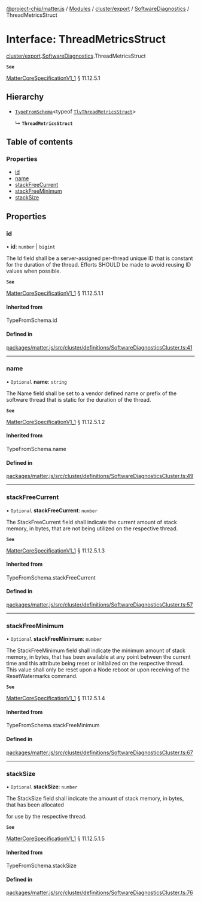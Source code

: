 [@project-chip/matter.js](../README.md) / [Modules](../modules.md) / [cluster/export](../modules/cluster_export.md) / [SoftwareDiagnostics](../modules/cluster_export.SoftwareDiagnostics.md) / ThreadMetricsStruct

# Interface: ThreadMetricsStruct

[cluster/export](../modules/cluster_export.md).[SoftwareDiagnostics](../modules/cluster_export.SoftwareDiagnostics.md).ThreadMetricsStruct

**`See`**

[MatterCoreSpecificationV1_1](spec_export.MatterCoreSpecificationV1_1.md) § 11.12.5.1

## Hierarchy

- [`TypeFromSchema`](../modules/tlv_export.md#typefromschema)\<typeof [`TlvThreadMetricsStruct`](../modules/cluster_export.SoftwareDiagnostics.md#tlvthreadmetricsstruct)\>

  ↳ **`ThreadMetricsStruct`**

## Table of contents

### Properties

- [id](cluster_export.SoftwareDiagnostics.ThreadMetricsStruct.md#id)
- [name](cluster_export.SoftwareDiagnostics.ThreadMetricsStruct.md#name)
- [stackFreeCurrent](cluster_export.SoftwareDiagnostics.ThreadMetricsStruct.md#stackfreecurrent)
- [stackFreeMinimum](cluster_export.SoftwareDiagnostics.ThreadMetricsStruct.md#stackfreeminimum)
- [stackSize](cluster_export.SoftwareDiagnostics.ThreadMetricsStruct.md#stacksize)

## Properties

### id

• **id**: `number` \| `bigint`

The Id field shall be a server-assigned per-thread unique ID that is constant for the duration of the
thread. Efforts SHOULD be made to avoid reusing ID values when possible.

**`See`**

[MatterCoreSpecificationV1_1](spec_export.MatterCoreSpecificationV1_1.md) § 11.12.5.1.1

#### Inherited from

TypeFromSchema.id

#### Defined in

[packages/matter.js/src/cluster/definitions/SoftwareDiagnosticsCluster.ts:41](https://github.com/project-chip/matter.js/blob/3adaded6/packages/matter.js/src/cluster/definitions/SoftwareDiagnosticsCluster.ts#L41)

___

### name

• `Optional` **name**: `string`

The Name field shall be set to a vendor defined name or prefix of the software thread that is static for the
duration of the thread.

**`See`**

[MatterCoreSpecificationV1_1](spec_export.MatterCoreSpecificationV1_1.md) § 11.12.5.1.2

#### Inherited from

TypeFromSchema.name

#### Defined in

[packages/matter.js/src/cluster/definitions/SoftwareDiagnosticsCluster.ts:49](https://github.com/project-chip/matter.js/blob/3adaded6/packages/matter.js/src/cluster/definitions/SoftwareDiagnosticsCluster.ts#L49)

___

### stackFreeCurrent

• `Optional` **stackFreeCurrent**: `number`

The StackFreeCurrent field shall indicate the current amount of stack memory, in bytes, that are not being
utilized on the respective thread.

**`See`**

[MatterCoreSpecificationV1_1](spec_export.MatterCoreSpecificationV1_1.md) § 11.12.5.1.3

#### Inherited from

TypeFromSchema.stackFreeCurrent

#### Defined in

[packages/matter.js/src/cluster/definitions/SoftwareDiagnosticsCluster.ts:57](https://github.com/project-chip/matter.js/blob/3adaded6/packages/matter.js/src/cluster/definitions/SoftwareDiagnosticsCluster.ts#L57)

___

### stackFreeMinimum

• `Optional` **stackFreeMinimum**: `number`

The StackFreeMinimum field shall indicate the minimum amount of stack memory, in bytes, that has been
available at any point between the current time and this attribute being reset or initialized on the
respective thread. This value shall only be reset upon a Node reboot or upon receiving of the
ResetWatermarks command.

**`See`**

[MatterCoreSpecificationV1_1](spec_export.MatterCoreSpecificationV1_1.md) § 11.12.5.1.4

#### Inherited from

TypeFromSchema.stackFreeMinimum

#### Defined in

[packages/matter.js/src/cluster/definitions/SoftwareDiagnosticsCluster.ts:67](https://github.com/project-chip/matter.js/blob/3adaded6/packages/matter.js/src/cluster/definitions/SoftwareDiagnosticsCluster.ts#L67)

___

### stackSize

• `Optional` **stackSize**: `number`

The StackSize field shall indicate the amount of stack memory, in bytes, that has been allocated

for use by the respective thread.

**`See`**

[MatterCoreSpecificationV1_1](spec_export.MatterCoreSpecificationV1_1.md) § 11.12.5.1.5

#### Inherited from

TypeFromSchema.stackSize

#### Defined in

[packages/matter.js/src/cluster/definitions/SoftwareDiagnosticsCluster.ts:76](https://github.com/project-chip/matter.js/blob/3adaded6/packages/matter.js/src/cluster/definitions/SoftwareDiagnosticsCluster.ts#L76)
